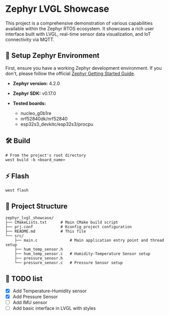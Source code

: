 # Zephyr LVGL Showcase

This project is a comprehensive demonstration of various capabilities available within the Zephyr RTOS ecosystem. It showcases a rich user interface built with LVGL, real-time sensor data visualization, and IoT connectivity via MQTT.

## 🎯 Setup Zephyr Environment

First, ensure you have a working Zephyr development environment. If you don't, please follow the official [Zephyr Getting Started Guide](https://docs.zephyrproject.org/latest/getting_started/index.html).

- **Zephyr version:** 4.2.0
- **Zephyr SDK:** v0.17.0

- **Tested boards:**
  - nucleo_g0b1re
  - nrf52840dk/nrf52840
  - esp32s3_devkitc/esp32s3/procpu


## 🛠️ Build

```shell
# From the project's root directory
west build -b <board_name>
```

## ⚡️ Flash

```shell
west flash
```

## 🔧 Project Structure

```tree
zephyr_lvgl_showcase/
├── CMakeLists.txt      # Main CMake build script
├── prj.conf            # Kconfig project configuration
├── README.md           # This file
└── src/
    ├── main.c              # Main application entry point and thread setup
    ├── hum_temp_sensor.h
    ├── hum_temp_sensor.c   # Humidity-Temperature Sensor setup
    ├── pressure_senosr.h
    └── pressure_senosr.c   # Pressure Sensor setup
```

## 📅 TODO list

- [x] Add Temperature-Humidity sensor
- [x] Add Pressure Sensor
- [ ] Add IMU sensor
- [ ] Add basic interface in LVGL with styles
